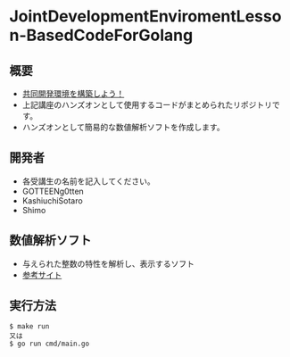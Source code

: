 # JointDevelopmentEnviromentLesson-BasedCodeForGolang
## 概要
- [共同開発環境を構築しよう！](https://github.com/sotarokashiuchi/JointDevelopmentEnviromentLesson)
- 上記講座のハンズオンとして使用するコードがまとめられたリポジトリです。
- ハンズオンとして簡易的な数値解析ソフトを作成します。

## 開発者
- 各受講生の名前を記入してください。
- GOTTEENg0tten
- KashiuchiSotaro
- Shimo

## 数値解析ソフト
- 与えられた整数の特性を解析し、表示するソフト
- [参考サイト](https://blog-knowledgequiz.com/number/)

## 実行方法
```shell
$ make run
又は
$ go run cmd/main.go
```

